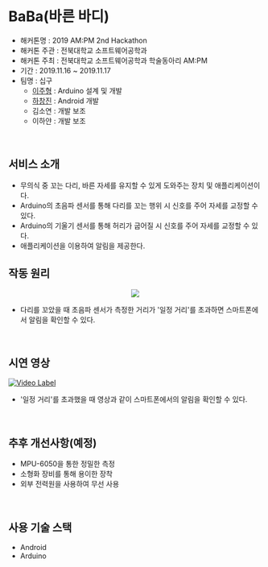# BaBa(바른 바디)
- 해커톤명 : 2019 AM:PM 2nd Hackathon
- 해커톤 주관 : 전북대학교 소프트웨어공학과
- 해커톤 주최 : 전북대학교 소프트웨어공학과 학술동아리 AM:PM
- 기간 : 2019.11.16 ~ 2019.11.17
- 팀명 : 십구
  - [이주형][member1] : Arduino 설계 및 개발
  - [하창진][member2] : Android 개발
  - 김소연 : 개발 보조
  - 이하얀 : 개발 보조
</br>

## 서비스 소개
- 무의식 중 꼬는 다리, 바른 자세를 유지할 수 있게 도와주는 장치 및 애플리케이션이다.
- Arduino의 초음파 센서를 통해 다리를 꼬는 행위 시 신호를 주어 자세를 교정할 수 있다.
- Arduino의 기울기 센서를 통해 허리가 굽어질 시 신호를 주어 자세를 교정할 수 있다.
- 애플리케이션을 이용하여 알림을 제공한다.

## 작동 원리 
<p align="center"><img src="https://user-images.githubusercontent.com/50551349/121230689-824d8700-c8ca-11eb-9cd9-41317fc96d81.png"/></p>

- 다리를 꼬았을 때 초음파 센서가 측정한 거리가 '일정 거리'를 초과하면 스마트폰에서 알림을 확인할 수 있다. 
</br>

## 시연 영상
[![Video Label](https://user-images.githubusercontent.com/50551349/121231335-3fd87a00-c8cb-11eb-98a4-7162b2bef024.png)](https://youtu.be/vCFQD0Gx2zg)

- '일정 거리'를 초과했을 때 영상과 같이 스마트폰에서의 알림을 확인할 수 있다. 
</br>

## 추후 개선사항(예정)
- MPU-6050을 통한 정밀한 측정
- 소형화 장비를 통해 용이한 장착
- 외부 전력원을 사용하여 무선 사용
</br>

## 사용 기술 스택
- Android
- Arduino

[member1]:https://github.com/yamiblack
[member2]:https://github.com/h-ch22
